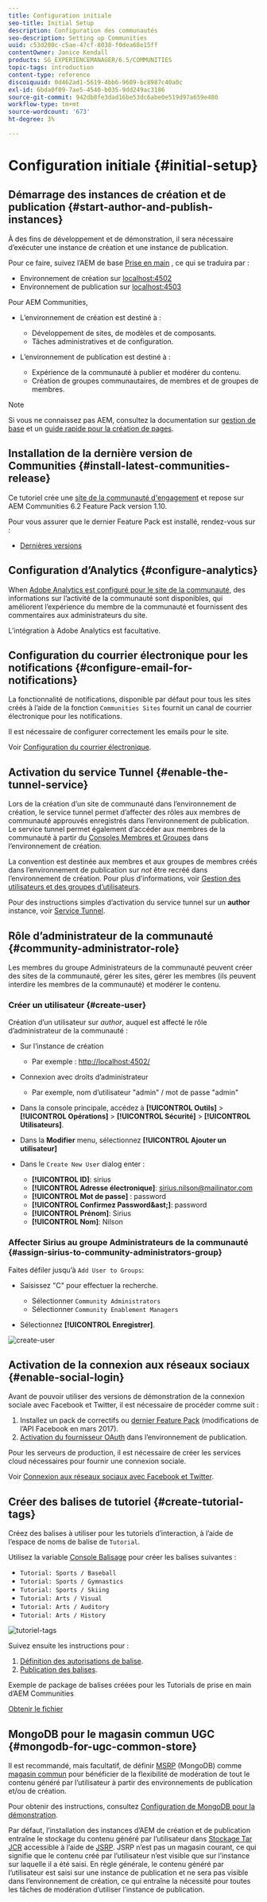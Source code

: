 ```yaml
---
title: Configuration initiale
seo-title: Initial Setup
description: Configuration des communautés
seo-description: Setting up Communities
uuid: c53d280c-c5ae-47cf-8038-f0dea68e15ff
contentOwner: Janice Kendall
products: SG_EXPERIENCEMANAGER/6.5/COMMUNITIES
topic-tags: introduction
content-type: reference
discoiquuid: 0d462ad1-5619-4bb6-9609-bc8987c40a0c
exl-id: 6bda0f09-7ae5-4540-b035-9dd249ac3186
source-git-commit: 942db8fe3dad16be53dc6abe0e519d97a659e480
workflow-type: tm+mt
source-wordcount: '673'
ht-degree: 3%

---
```


# Configuration initiale {#initial-setup}

## Démarrage des instances de création et de publication {#start-author-and-publish-instances}

À des fins de développement et de démonstration, il sera nécessaire d’exécuter une instance de création et une instance de publication.

Pour ce faire, suivez l’AEM de base [Prise en main](../../help/sites-deploying/deploy.md#getting-started) , ce qui se traduira par :

* Environnement de création sur [localhost:4502](http://localhost:4502/)
* Environnement de publication sur [localhost:4503](http://localhost:4503/)

Pour AEM Communities,

* L’environnement de création est destiné à :

   * Développement de sites, de modèles et de composants.
   * Tâches administratives et de configuration.

* L’environnement de publication est destiné à :

   * Expérience de la communauté à publier et modérer du contenu.
   * Création de groupes communautaires, de membres et de groupes de membres.

>[!NOTE]
>
>Si vous ne connaissez pas AEM, consultez la documentation sur [gestion de base](../../help/sites-authoring/basic-handling.md) et un [guide rapide pour la création de pages](../../help/sites-authoring/qg-page-authoring.md).

## Installation de la dernière version de Communities {#install-latest-communities-release}

Ce tutoriel crée une [site de la communauté d&#39;engagement](overview.md#engagement-community) et repose sur AEM Communities 6.2 Feature Pack version 1.10.

Pour vous assurer que le dernier Feature Pack est installé, rendez-vous sur :

* [Dernières versions](deploy-communities.md#latest-releases)

## Configuration d’Analytics {#configure-analytics}

When [Adobe Analytics est configuré pour le site de la communauté](analytics.md), des informations sur l’activité de la communauté sont disponibles, qui améliorent l’expérience du membre de la communauté et fournissent des commentaires aux administrateurs du site.

L’intégration à Adobe Analytics est facultative.

## Configuration du courrier électronique pour les notifications {#configure-email-for-notifications}

La fonctionnalité de notifications, disponible par défaut pour tous les sites créés à l’aide de la fonction `Communities Sites` fournit un canal de courrier électronique pour les notifications.

Il est nécessaire de configurer correctement les emails pour le site.

Voir [Configuration du courrier électronique](email.md).

## Activation du service Tunnel {#enable-the-tunnel-service}

Lors de la création d’un site de communauté dans l’environnement de création, le service tunnel permet d’affecter des rôles aux membres de communauté approuvés enregistrés dans l’environnement de publication. Le service tunnel permet également d’accéder aux membres de la communauté à partir du [Consoles Membres et Groupes](members.md) dans l’environnement de création.

La convention est destinée aux membres et aux groupes de membres créés dans l’environnement de publication sur *not* être recréé dans l’environnement de création. Pour plus d’informations, voir [Gestion des utilisateurs et des groupes d’utilisateurs](users.md).

Pour des instructions simples d’activation du service tunnel sur un **author** instance, voir [Service Tunnel](deploy-communities.md#tunnel-service-on-author).

## Rôle d’administrateur de la communauté {#community-administrator-role}

Les membres du groupe Administrateurs de la communauté peuvent créer des sites de la communauté, gérer les sites, gérer les membres (ils peuvent interdire les membres de la communauté) et modérer le contenu.

### Créer un utilisateur {#create-user}

Création d’un utilisateur sur *author*, auquel est affecté le rôle d’administrateur de la communauté :

* Sur l’instance de création

   * Par exemple : [http://localhost:4502/](http://localhost:4503/)

* Connexion avec droits d’administrateur

   * Par exemple, nom d’utilisateur &quot;admin&quot; / mot de passe &quot;admin&quot;

* Dans la console principale, accédez à **[!UICONTROL Outils]** > **[!UICONTROL Opérations]** > **[!UICONTROL Sécurité]** > **[!UICONTROL Utilisateurs]**.
* Dans la **Modifier** menu, sélectionnez **[!UICONTROL Ajouter un utilisateur]**

* Dans le `Create New User` dialog enter :

   * **[!UICONTROL ID]**: sirius
   * **[!UICONTROL Adresse électronique]**: sirius.nilson@mailinator.com
   * **[!UICONTROL Mot de passe]** : password
   * **[!UICONTROL Confirmez Password&amp;ast;]**: password
   * **[!UICONTROL Prénom]**: Sirius
   * **[!UICONTROL Nom]**: Nilson

### Affecter Sirius au groupe Administrateurs de la communauté {#assign-sirius-to-community-administrators-group}

Faites défiler jusqu’à `Add User to Groups`:

* Saisissez &quot;C&quot; pour effectuer la recherche.

   * Sélectionner `Community Administrators`
   * Sélectionner `Community Enablement Managers`

* Sélectionnez **[!UICONTROL Enregistrer]**.

![create-user](assets/create-user.png)

## Activation de la connexion aux réseaux sociaux {#enable-social-login}

Avant de pouvoir utiliser des versions de démonstration de la connexion sociale avec Facebook et Twitter, il est nécessaire de procéder comme suit :

1. Installez un pack de correctifs ou [dernier Feature Pack](deploy-communities.md#latestfeaturepack) (modifications de l’API Facebook en mars 2017).
1. [Activation du fournisseur OAuth](social-login.md#adobe-granite-oauth-authentication-handler) dans l’environnement de publication.

Pour les serveurs de production, il est nécessaire de créer les services cloud nécessaires pour fournir une connexion sociale.

Voir [Connexion aux réseaux sociaux avec Facebook et Twitter](social-login.md).

## Créer des balises de tutoriel {#create-tutorial-tags}

Créez des balises à utiliser pour les tutoriels d’interaction, à l’aide de l’espace de noms de balise de `Tutorial`.

Utilisez la variable [Console Balisage](../../help/sites-administering/tags.md#tagging-console) pour créer les balises suivantes :

* `Tutorial: Sports / Baseball`
* `Tutorial: Sports / Gymnastics`
* `Tutorial: Sports / Skiing`
* `Tutorial: Arts / Visual`
* `Tutorial: Arts / Auditory`
* `Tutorial: Arts / History`

![tutoriel-tags](assets/tutorial-tags.png)

Suivez ensuite les instructions pour :

1. [Définition des autorisations de balise](../../help/sites-administering/tags.md#setting-tag-permissions).
1. [Publication des balises](../../help/sites-administering/tags.md#publishing-tags).

Exemple de package de balises créées pour les Tutorials de prise en main d’AEM Communities

[Obtenir le fichier](assets/tutorial_tags-v63.zip)

## MongoDB pour le magasin commun UGC {#mongodb-for-ugc-common-store}

Il est recommandé, mais facultatif, de définir [MSRP](msrp.md) (MongoDB) comme [magasin commun](working-with-srp.md) pour bénéficier de la flexibilité de modération de tout le contenu généré par l’utilisateur à partir des environnements de publication et/ou de création.

Pour obtenir des instructions, consultez [Configuration de MongoDB pour la démonstration](demo-mongo.md).

Par défaut, l’installation des instances d’AEM de création et de publication entraîne le stockage du contenu généré par l’utilisateur dans [Stockage Tar JCR](../../help/sites-deploying/platform.md) accessible à l’aide de [JSRP](jsrp.md). JSRP n’est pas un magasin courant, ce qui signifie que le contenu créé par l’utilisateur n’est visible que sur l’instance sur laquelle il a été saisi. En règle générale, le contenu généré par l’utilisateur est saisi sur une instance de publication et ne sera pas visible dans l’environnement de création, ce qui entraîne la nécessité pour toutes les tâches de modération d’utiliser l’instance de publication.
